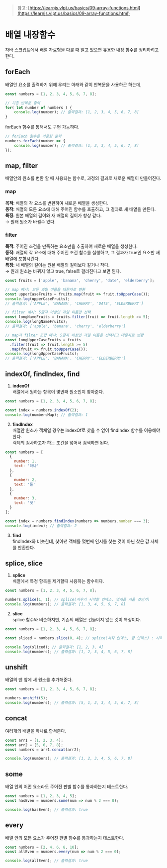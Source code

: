 > 참고: [https://learnjs.vlpt.us/basics/09-array-functions.html](https://learnjs.vlpt.us/basics/09-array-functions.html)
# 배열 내장함수

자바 스크립트에서 배열 자료형을 다룰 때 알고 있으면 유용한 내장 함수를 정리하려고 한다.

## forEach

배열안 요소를 출력하기 위해 우리는 아래와 같이 반복문을 사용하곤 하는데, 

```javascript
const numbers = [1, 2, 3, 4, 5, 6, 7, 8];

// 기존 반복문 출력
for( let number of numbers ) {
    console.log(number); // 출력결과: [1, 2, 3, 4, 5, 6, 7, 8]
}
```

forEach 함수를 통해서도 구현 가능하다.

```javascript
// forEach 함수를 이용한 출력
numbers.forEach(number => {
    console.log(number); // 출력결과: [1, 2, 3, 4, 5, 6, 7, 8]
});
```

## map, filter
배열안의 원소를 변환 할 때 사용되는 함수로, 과정의 결과로 새로운 배열이 만들어진다. <br>

### map
<b>목적</b>: 배열의 각 요소를 변환하여 새로운 배열을 생성한다. <br>
<b>동작</b>: 배열의 모든 요소에 대해 주어진 함수를 호출하고, 그 결과로 새 배열을 만든다. <br>
<b>특징</b>: 원본 배열의 길이와 새 배열의 길이가 항상 같다. <br>
→ 원래 원소가 바뀔수 있다.

### filter
<b>목적</b>: 주어진 조건을 만족하는 요소만을 추출하여 새로운 배열을 생성한다. <br>
<b>동작</b>: 배열의 각 요소에 대해 주어진 조건 함수를 실행하고, 그 결과가 true인 요소만 새 배열에 포함시킨다. <br>
<b>특징</b>: 새 배열의 길이는 원본 배열의 길이보다 같거나 작다. <br>
→ 원래 원소는 바뀌지 않고 true, false로 걸러진다고 보면 된다.

```javascript
const fruits = ['apple', 'banana', 'cherry', 'date', 'elderberry'];

// map 예시: 모든 과일 이름을 대문자로 변환
const upperCaseFruits = fruits.map(fruit => fruit.toUpperCase());
console.log(upperCaseFruits);
// 출력결과: ['APPLE', 'BANANA', 'CHERRY', 'DATE', 'ELDERBERRY']

// filter 예시: 5글자 이상인 과일 이름만 선택
const longNameFruits = fruits.filter(fruit => fruit.length >= 5);
console.log(longNameFruits);
// 출력결과: ['apple', 'banana', 'cherry', 'elderberry']

// map과 filter 조합 예시: 5글자 이상인 과일 이름을 선택하고 대문자로 변환
const longUpperCaseFruits = fruits
  .filter(fruit => fruit.length >= 5)
  .map(fruit => fruit.toUpperCase());
console.log(longUpperCaseFruits);
// 출력결과: ['APPLE', 'BANANA', 'CHERRY', 'ELDERBERRY']
```

## indexOf, findIndex, find

1. **indexOf** <br>
배열에서 원하는 항목이 몇번째 원소인지 찾아준다.

```javascript
const numbers = [1, 2, 3, 4, 5, 6, 7, 8];

const index = numbers.indexOf(2);
console.log(numbersMap); // 출력결과: 1
```

2. **findIndex** <br>
배열안 원소가 객체일 경우는 indexOf로 찾을 수 없어 findIndex 함수를 이용해야 한다. <br>
객체의 검사하고자 하는 조건을 넣어서 검색하면 된다.

```javascript
const numbers = [
  {
    number: 1,
    text: '하나'
  },
  {
    number: 2,
    text: '둘'
  },
  {
    number: 3,
    text: '셋'
  }
];

const index = numbers.findIndex(numbers => numbers.number === 3);
console.log(index); // 출력결과: 2
```

3. **find** <br>
findIndex와 비슷한데, 찾아낸 객체를 몇번째 인지를 찾는 것이 아닌 찾은 값 자체를 반환한다.

## splice, slice

1. **splice** <br>
배열에서 특정 항목을 제거할때 사용하는 함수이다. <br>

```javascript
const numbers = [1, 2, 3, 4, 5, 6, 7, 8];

numbers.splice(1, 1); // splice(지우기 시작할 인덱스, 몇개를 지울 것인가)
console.log(numbers); // 출력결과: [1, 3, 4, 5, 6, 7, 8]
```

2. **slice** <br>
splice 함수와 비슷하지만, 기존의 배열은 건들이지 않는 것이 특징이다.

```javascript
const numbers = [1, 2, 3, 4, 5, 6, 7, 8];

const sliced = numbers.slice(0, 4); // splice(시작 인덱스, 끝 인덱스) : 시작부터 끝에서 잘라서 추출

console.log(sliced); // 출력결과: [1, 2, 3, 4]
console.log(numbers); // 출력결과: [1, 2, 3, 4, 5, 6, 7, 8]
```

## unshift

배열의 맨 앞에 새 원소를 추가해준다.

```javascript
const numbers = [1, 2, 3, 4, 5, 6, 7, 8];

numbers.unshift(5);
console.log(numbers); // 출력결과: [5, 1, 2, 3, 4, 5, 6, 7, 8]
```

## concat

여러개의 배열을 하나로 합쳐준다.

```javascript
const arr1 = [1, 2, 3, 4];
const arr2 = [5, 6, 7, 8];
const numbers = arr1.concat(arr2);

console.log(numbers); // 출력결과: [1, 2, 3, 4, 5, 6, 7, 8]
```

## some

배열 안의 어떤 요소라도 주어진 판별 함수를 통과하는지 테스트한다.

```javascript
const numbers = [1, 2, 3, 4, 5];
const hasEven = numbers.some(num => num % 2 === 0);

console.log(hasEven); // 출력결과: true
```

## every

배열 안의 모든 요소가 주어진 판별 함수를 통과하는지 테스트한다.

```javascript
const numbers = [2, 4, 6, 8, 10];
const allEven = numbers.every(num => num % 2 === 0);

console.log(allEven); // 출력결과: true
```
